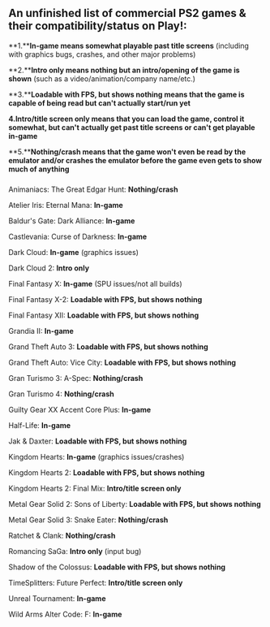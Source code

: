 ## An unfinished list of commercial PS2 games & their compatibility/status on Play!:

**1.****In-game means somewhat playable past title screens** (including with graphics bugs, crashes, and other major problems)

**2.****Intro only means nothing but an intro/opening of the game is shown** (such as a video/animation/company name/etc.)

**3.****Loadable with FPS, but shows nothing means that the game is capable of being read but can't actually start/run yet**

**4.Intro/title screen only means that you can load the game, control it somewhat, but can't actually get past title screens or can't get playable in-game**

**5.****Nothing/crash means that the game won't even be read by the emulator and/or crashes the emulator before the game even gets to show much of anything**
### 

Animaniacs: The Great Edgar Hunt: **Nothing/crash**

Atelier Iris: Eternal Mana: **In-game**

Baldur's Gate: Dark Alliance: **In-game**

Castlevania: Curse of Darkness: **In-game**

Dark Cloud: **In-game** (graphics issues)

Dark Cloud 2: **Intro only**

Final Fantasy X: **In-game** (SPU issues/not all builds)

Final Fantasy X-2: **Loadable with FPS, but shows nothing**

Final Fantasy XII: **Loadable with FPS, but shows nothing**

Grandia II: **In-game**

Grand Theft Auto 3: **Loadable with FPS, but shows nothing**

Grand Theft Auto: Vice City: **Loadable with FPS, but shows nothing**

Gran Turismo 3: A-Spec: **Nothing/crash**

Gran Turismo 4: **Nothing/crash**

Guilty Gear XX Accent Core Plus: **In-game**

Half-Life: **In-game**

Jak & Daxter: **Loadable with FPS, but shows nothing**

Kingdom Hearts: **In-game** (graphics issues/crashes)

Kingdom Hearts 2: **Loadable with FPS, but shows nothing**

Kingdom Hearts 2: Final Mix: **Intro/title screen only**

Metal Gear Solid 2: Sons of Liberty: **Loadable with FPS, but shows nothing**

Metal Gear Solid 3: Snake Eater: **Nothing/crash**

Ratchet & Clank: **Nothing/crash**

Romancing SaGa: **Intro only** (input bug)

Shadow of the Colossus: **Loadable with FPS, but shows nothing**

TimeSplitters: Future Perfect: **Intro/title screen only**

Unreal Tournament: **In-game**

Wild Arms Alter Code: F: **In-game**






